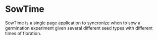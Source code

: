 # SowTime

SowTime is a single page application to syncronize when to sow a germination experiment given several different seed types with different times of floration.